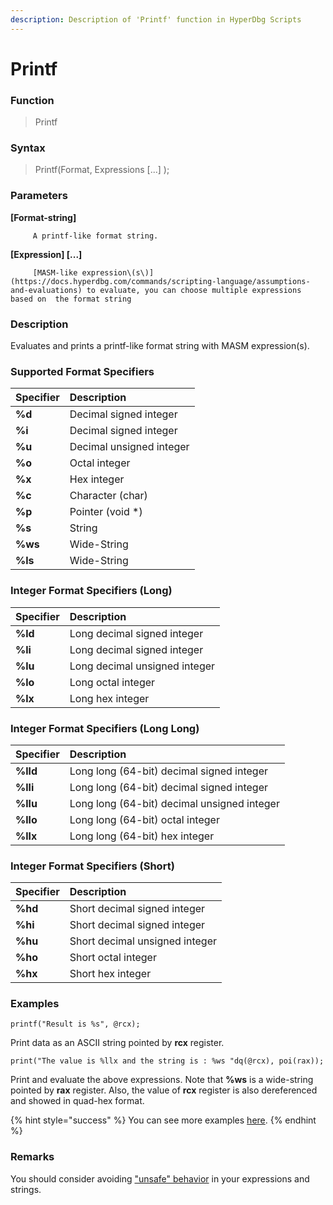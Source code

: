 ```yaml
---
description: Description of 'Printf' function in HyperDbg Scripts
---
```


# Printf

### Function

> Printf

### Syntax

> Printf\(Format, Expressions \[...\] \);

### Parameters

**\[Format-string\]**

         A printf-like format string.

**\[Expression\] \[...\]**

         [MASM-like expression\(s\)](https://docs.hyperdbg.com/commands/scripting-language/assumptions-and-evaluations) to evaluate, you can choose multiple expressions based on  the format string

### Description

Evaluates and prints a printf-like format string with MASM expression\(s\).

### Supported Format Specifiers

| Specifier | Description |
| :--- | :--- |
| **%d** | Decimal signed integer |
| **%i** | Decimal signed integer |
| **%u** | Decimal unsigned integer |
| **%o** | Octal integer |
| **%x** | Hex integer |
| **%c** | Character \(char\) |
| **%p** | Pointer \(void \*\) |
| **%s** | String |
| **%ws** | Wide-String |
| **%ls** | Wide-String |

### Integer Format Specifiers \(Long\)

| Specifier | Description |
| :--- | :--- |
| **%ld** | Long decimal signed integer |
| **%li** | Long decimal signed integer |
| **%lu** | Long decimal unsigned integer |
| **%lo** | Long octal integer |
| **%lx** | Long hex integer |

### Integer Format Specifiers \(Long Long\)

| Specifier | Description |
| :--- | :--- |
| **%lld** | Long long \(64-bit\) decimal signed integer |
| **%lli** | Long long \(64-bit\) decimal signed integer |
| **%llu** | Long long \(64-bit\) decimal unsigned integer |
| **%llo** | Long long \(64-bit\) octal integer |
| **%llx** | Long long \(64-bit\) hex integer |

### Integer Format Specifiers \(Short\)

| Specifier | Description |
| :--- | :--- |
| **%hd** | Short decimal signed integer |
| **%hi** | Short decimal signed integer |
| **%hu** | Short decimal unsigned integer |
| **%ho** | Short octal integer |
| **%hx** | Short hex integer |

### Examples

`printf("Result is %s", @rcx);`

Print data as an ASCII string pointed by **rcx** register.

`print("The value is %llx and the string is : %ws "dq(@rcx), poi(rax));`

Print and evaluate the above expressions. Note that **%ws** is a wide-string pointed by **rax** register. Also, the value of **rcx** register is also dereferenced and showed in quad-hex format.

{% hint style="success" %}
You can see more examples [here](https://docs.hyperdbg.com/commands/scripting-language/examples/view-system-state).
{% endhint %}

### **Remarks**

You should consider avoiding ["unsafe" behavior](https://docs.hyperdbg.com/tips-and-tricks/considerations/the-unsafe-behavior) in your expressions and strings.

